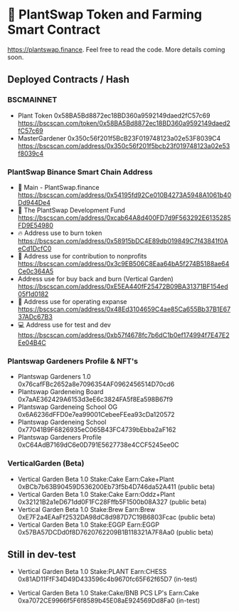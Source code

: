 # 🌱 PlantSwap Token and Farming Smart Contract

https://plantswap.finance. Feel free to read the code. More details coming soon.

## Deployed Contracts / Hash

### BSCMAINNET

- Plant Token 0x58BA5Bd8872ec18BD360a9592149daed2fC57c69
    https://bscscan.com/token/0x58BA5Bd8872ec18BD360a9592149daed2fC57c69
- MasterGardener 0x350c56f201f5BcB23F019748123a02e53F8039C4
    https://bscscan.com/address/0x350c56f201f5bcb23f019748123a02e53f8039c4

### PlantSwap Binance Smart Chain Address

- 🌱 Main - PlantSwap.finance
        https://bscscan.com/address/0x54195fd92Ce010B4273A5948A1061b40Dd944De4
- 🌲 The PlantSwap Development Fund
        https://bscscan.com/address/0xcab64A8d400FD7d9F563292E6135285FD9E54980
- 🔥 Address use to burn token
        https://bscscan.com/address/0x58915bDC4E89db019849C7f43841f0AeCd1DcfC0
- 🌲 Address use for contribution to nonprofits
        https://bscscan.com/address/0x3c9EB506C8Eaa64bA5f274B5188ae64Ce0c364A5
- Address use for buy back and burn (Vertical Garden)
        https://bscscan.com/address/0xE5EA440fF25472B09BA31371BF154ed05f1d0182
- 💸 Address use for operating expanse
        https://bscscan.com/address/0x48Ed3104659C4ae85Ca655Bb37B1E6737ADc67B3
- 💻 Address use for test and dev
        https://bscscan.com/address/0xb57f4678fc7b6dC1b0ef174994f7E47E2Ee04B4C

### Plantswap Gardeners Profile & NFT's
- Plantswap Gardeners 1.0 0x76cafFBc2652a8e7096354AF0962456514D70cd6
- Plantswap Gardeneing Board 0x7aAE362429A6153d3eE6c3824FA5f8Ea598B67f9
- Plantswap Gardeneing School OG 0x6A6236dFFD0e7ea99001CebeeFEea93cDa120572
- Plantswap Gardeneing School 0x77041B9F6826935eC065B43FC4739bEbba2aF162
- Plantswap Gardeners Profile 0xC64AdB7169dC6e0D791E5627738e4CCF5245ee0C

### VerticalGarden (Beta)
- Vertical Garden Beta 1.0 Stake:Cake Earn:Cake+Plant 0xBCb7b63B90459D536200Eb73f5b4D746da52A411 (public beta)
- Vertical Garden Beta 1.0 Stake:Cake Earn:Oddz+Plant 0x32121B2a1eD671dd0F1FC28Fffb5F1500b08A327 (public beta)
- Vertical Garden Beta 1.0 Stake:Brew Earn:Brew  0xE7F2a4EAaFf2532DA98dC8d987D7C19B6803Fcac (public beta)
- Vertical Garden Beta 1.0 Stake:EGGP Earn:EGGP  0x57BA57DCDd0f8D7620762209B1B118321A7F8Aa0 (public beta)

## Still in dev-test

- Vertical Garden Beta 1.0 Stake:PLANT Earn:CHESS  0x81AD11FfF34D49D433596c4b9670fc65F62f65D7 (in-test)

- Vertical Garden Beta 1.0 Stake:Cake/BNB PCS LP's Earn:Cake 0xa7072CE9966f5F6f8589b45E08aE924569Dd8Fa0 (in-test)
